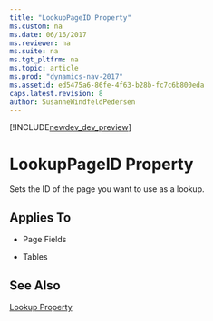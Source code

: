 ```yaml
---
title: "LookupPageID Property"
ms.custom: na
ms.date: 06/16/2017
ms.reviewer: na
ms.suite: na
ms.tgt_pltfrm: na
ms.topic: article
ms.prod: "dynamics-nav-2017"
ms.assetid: ed5475a6-86fe-4f63-b28b-fc7c6b800eda
caps.latest.revision: 8
author: SusanneWindfeldPedersen
---
```


[!INCLUDE[newdev_dev_preview](../includes/newdev_dev_preview.md)]

# LookupPageID Property
Sets the ID of the page you want to use as a lookup.  
  
## Applies To  
  
-   Page Fields  
  
-   Tables  
   
## See Also  
 [Lookup Property](devenv-lookup-property.md)